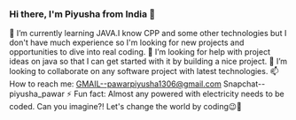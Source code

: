 ### Hi there, I'm Piyusha from India 👋
🌱 I’m currently learning JAVA.I know CPP and some other technologies but I don't have much experience so I'm looking for new projects and opportunities to dive into real coding.
🤔 I’m looking for help with project ideas on java so that I can get started with it by building a nice project.
👯 I’m looking to collaborate on any software project with latest technologies.
📫 How to reach me:
GMAIL--pawarpiyusha1306@gmail.com
Snapchat--piyusha_pawar
⚡ Fun fact: Almost any powered with electricity needs to be coded. Can you imagine?! Let's change the world by coding😉🤩

<!--
**ItsPiyusha/ItsPiyusha** is a ✨ _special_ ✨ repository because its `README.md` (this file) appears on your GitHub profile.

Here are some ideas to get you started:

- 🔭 I’m currently working on ...
- 🌱 I’m currently learning ...
- 👯 I’m looking to collaborate on ...
- 🤔 I’m looking for help with ...
- 💬 Ask me about ...
- 📫 How to reach me: ...
- 😄 Pronouns: ...
- ⚡ Fun fact: ...
-->

